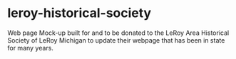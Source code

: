 # leroy-historical-society
Web page Mock-up built for and to be donated to the LeRoy Area Historical Society of LeRoy Michigan to update their webpage that has been in state for many years.
